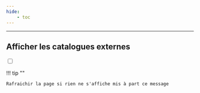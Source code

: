 ```yaml
---
hide:
    - toc
---
```


<script type="text/javascript" src="https://konsilion.github.io/katalog-setup/js/katalog/starter.js" defer></script>
<script type="text/javascript" src="https://konsilion.github.io/katalog-setup/js/functionality/katalog-modif.js" defer></script>
<script type="text/javascript" src="https://konsilion.github.io/katalog-setup/js/functionality/slider-nav.js" defer></script>
<script type="text/javascript" src="https://datami-widget.multi.coop/js/app.js" defer></script>

<div id="DatamiMain"></div>

<hr>

<h2>Afficher les catalogues externes</h2>

<label class="ksln-switch"><input id="LoadAll" type="checkbox" onclick="document.getElementById('DatamiExternal').classList.toggle('hide');"><span class="slider round"></span></label>

<div id="DatamiExternal" class="hide" style="padding-left:50px; border-left: 3px solid #EEE;"></div>

!!! tip ""
    
    Rafraichir la page si rien ne s'affiche mis à part ce message
